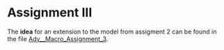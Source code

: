 # Assignment III

The **idea** for an extension to the model from assigment 2 can be found in the file [Adv__Macro_Assignment_3](Adv__Macro_Assignment_3.pdf).